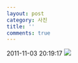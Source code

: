 ```yaml
---
layout: post
category: 사진
title: ''
comments: true
---
```

2011-11-03 20:19:17
![][link0]

  


[link0]:https://t1.daumcdn.net/cfile/tistory/202E974F4EB2785407
